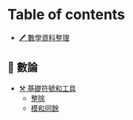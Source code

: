 # Table of contents

* [🖊 數學資料整理](README.md)

## 🔢 數論 <a href="#number-theory" id="number-theory"></a>

* [⚒ 基礎符號和工具](number-theory/basic-symbol-and-tool/README.md)
  * [整除](number-theory/basic-symbol-and-tool/zheng-chu.md)
  * [模和同餘](number-theory/basic-symbol-and-tool/mo-he-tong-yu.md)
